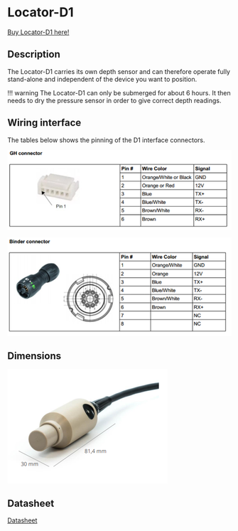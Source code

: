 # Locator-D1

[Buy Locator-D1 here!](https://waterlinked.com/product/locator-d1/)

## Description

The Locator-D1 carries its own depth sensor and can therefore operate fully stand-alone and independent of the device you want to position.

!!! warning
    The Locator-D1 can only be submerged for about 6 hours. It then needs to dry the pressure sensor in order to give correct depth readings.


## Wiring interface

The tables below shows the pinning of the D1 interface connectors.

![d1_connector_gh](../img/d1_connector_gh.png)

![d1_connector_binder](../img/d1_connector_binder.png)

## Dimensions

![d1_dimensions](../img/d1_dimensions.png)

## Datasheet

[Datasheet](https://www.waterlinked.com/datasheets/locator-d1/)
